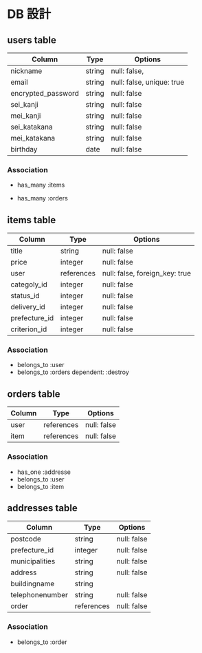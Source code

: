# DB 設計

## users table

| Column              | Type                | Options                   |
|---------------------|---------------------|---------------------------|
| nickname            | string              | null: false,              |
| email               | string              | null: false, unique: true |
| encrypted_password  | string              | null: false               |
| sei_kanji           | string              | null: false               |
| mei_kanji           | string              | null: false               |
| sei_katakana        | string              | null: false               |
| mei_katakana        | string              | null: false               |
| birthday            | date                | null: false               |

### Association

* has_many :items
- has_many :orders


## items table

| Column                              | Type       | Options                        |
|-------------------------------------|------------|--------------------------------|
| title                               | string     | null: false                    |
| price                               | integer    | null: false                    |
| user                                | references | null: false, foreign_key: true |
| categoly_id                         | integer    | null: false                    |
| status_id                           | integer    | null: false                    |
| delivery_id                         | integer    | null: false                    |
| prefecture_id                       | integer    | null: false                    |    
| criterion_id                        | integer    | null: false                    |


### Association

- belongs_to :user
- belongs_to :orders dependent: :destroy




## orders table
| Column           | Type                      | Options                   |
|------------------|---------------------------|---------------------------|
| user             | references                | null: false               |
| item             | references                | null: false               |


### Association

- has_one :addresse
- belongs_to :user
- belongs_to :item



## addresses table
| Column             | Type                | Options                   |
|--------------------|---------------------|---------------------------|
| postcode           | string              | null: false               |
| prefecture_id      | integer             | null: false               |
| municipalities     | string              | null: false               |
| address            | string              | null: false               |
| buildingname       | string              |                           |
| telephonenumber    | string              | null: false               |
| order              | references          | null: false               |

### Association

- belongs_to :order
